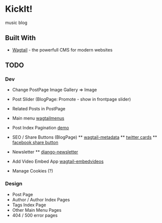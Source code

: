 # KickIt!

music blog 

## Built With

* [Wagtail](https://wagtail.io) - the powerfull CMS for modern websites

## TODO

### Dev
* Change PostPage Image Gallery => Image
* Post Slider (BlogPage: Promote - show in frontpage slider)
* Related Posts in PostPage

* Main menu [wagtailmenus](https://github.com/rkhleics/wagtailmenus)
* Post Index Pagination [demo](https://simpleisbetterthancomplex.com/tutorial/2017/03/13/how-to-create-infinite-scroll-with-django.html)
* SEO / Share Buttons (BlogPage)
	** [wagtail-metadata](https://github.com/takeflight/wagtail-metadata)
	** [twitter cards](https://developer.twitter.com/en/docs/tweets/optimize-with-cards/overview/abouts-cards)
	** [facebook share button](https://developers.facebook.com/docs/plugins/share-button/#)
* Newsletter 
	** [django-newsletter](https://github.com/dokterbob/django-newsletter)
* Add Video Embed App [wagtail-embedvideos](https://github.com/infoportugal/wagtail-embedvideos)
* Manage Cookies (?)

### Design
* Post Page
* Author / Author Index Pages
* Tags Index Page
* Other Main Menu Pages
* 404 / 500 error pages
